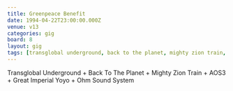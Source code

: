 ```yaml
---
title: Greenpeace Benefit
date: 1994-04-22T23:00:00.000Z
venue: v13
categories: gig
board: 8
layout: gig
tags: [transglobal underground, back to the planet, mighty zion train, great imperial yoyo, ohm sound system]
---
```

Transglobal Underground + Back To The Planet + Mighty Zion Train + AOS3 + Great Imperial Yoyo + Ohm Sound System